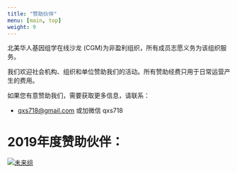```yaml
---
title: "赞助伙伴"
menu: [main, top]
weight: 9
---
```


北美华人基因组学在线沙龙 (CGM)为非盈利组织，所有成员志愿义务为该组织服务。

我们欢迎社会机构、组织和单位赞助我们的活动。所有赞助经费只用于日常运营产生的费用。

如果您有意赞助我们，需要获取更多信息，请联系：
* qxs718@gmail.com 或加微信 qxs718

# 2019年度赞助伙伴：

[![未来组](https://www.nextomics.cn/wp-content/uploads/2018/05/no-logo.png)](https://www.nextomics.cn/en/)


